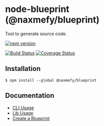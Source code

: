 # node-blueprint (@naxmefy/blueprint)

Tool to generate source code.

[![npm version](https://badge.fury.io/js/@naxmefy/blueprint.svg)](https://badge.fury.io/js/@naxmefy/blueprint)

[![Build Status](https://travis-ci.org/naxmefy/node-blueprint.svg?branch=master)](https://travis-ci.org/naxmefy/node-blueprint)
[![Coverage Status](https://coveralls.io/repos/github/naxmefy/node-blueprint/badge.svg?branch=master)](https://coveralls.io/github/naxmefy/node-blueprint?branch=master)

## Installation

```
$ npm install --global @naxmefy/blueprint
```

## Documentation

* [CLI Usage](/docs/CLI-Usage)
* [Lib Usage](/docs/Lib-Usage)
* [Create a Blueprint](/docs/Create-a-Blueprint)
